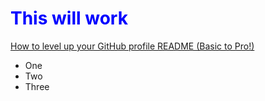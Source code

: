 <h1 style="color:blue;">This will work</h1>
<a href="https://www.youtube.com/watch?v=DWFs6aqknqw" target="_blank">How to level up your GitHub profile README (Basic to Pro!)</a>
      
<ul>
<li>One</li>
<li>Two</li>
<li>Three</li>
</ul>
